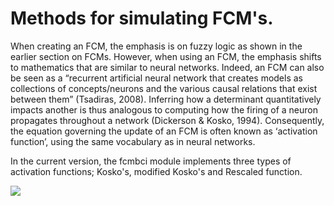 # Methods for simulating FCM's.

When creating an FCM, the emphasis is on fuzzy logic as shown in the earlier section on FCMs. However, when using an FCM, the emphasis shifts to mathematics that are similar to neural networks. Indeed, an FCM can also be seen as a “recurrent artificial neural network that creates models as collections of concepts/neurons and the various causal relations that exist between them” (Tsadiras, 2008). Inferring how a determinant quantitatively impacts another is thus analogous to computing how the firing of a neuron propagates throughout a network (Dickerson & Kosko, 1994). Consequently, the equation governing the update of an FCM is often known as ‘activation function’, using the same vocabulary as in neural networks.

In the current version, the fcmbci module implements three types of activation functions; Kosko's, modified Kosko's and Rescaled function. 

</div>
<img src="https://render.githubusercontent.com/render/math?math={d}_i^{s+1}=f(\sum_{j=1} \mathbf{d}_j^s * \mathbf{C}_{ij})">

